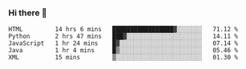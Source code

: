 ### Hi there 👋

<!--START_SECTION:waka-->
```text
HTML         14 hrs 6 mins   █████████████████▓░░░░░░░   71.12 % 
Python       2 hrs 47 mins   ███▓░░░░░░░░░░░░░░░░░░░░░   14.11 % 
JavaScript   1 hr 24 mins    █▓░░░░░░░░░░░░░░░░░░░░░░░   07.14 % 
Java         1 hr 4 mins     █▒░░░░░░░░░░░░░░░░░░░░░░░   05.46 % 
XML          15 mins         ▒░░░░░░░░░░░░░░░░░░░░░░░░   01.30 % 
```
<!--END_SECTION:waka-->


<!--
**AnkelMauCastillo/AnkelMauCastillo** is a ✨ _special_ ✨ repository because its `README.md` (this file) appears on your GitHub profile.

Here are some ideas to get you started:

- 🔭 I’m currently working on ...
- 🌱 I’m currently learning ...
- 👯 I’m looking to collaborate on ...
- 🤔 I’m looking for help with ...
- 💬 Ask me about ...
- 📫 How to reach me: ...
- 😄 Pronouns: ...
- ⚡ Fun fact: ...
-->
